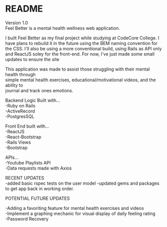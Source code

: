 # README
Version 1.0<br>
Feel Better is a mental health wellness web application.<br>

I built Feel Better as my final project while studying at CodeCore College. I have plans to rebuild it
in the future using the BEM naming convention for the CSS. I'll also be using a more conventional build,
using Rails as API only and ReactJS soley for the front-end. For now, I've just made some small updates to
ensure the site 

This application was made to assist those struggling with their mental health through<br>
simple mental health exercises, educational/motivational videos, and the ability to <br>
journal and track ones emotions. <br>

Backend Logic Built with...<br>
-Ruby on Rails <br>
-ActiveRecord <br>
-PostgresSQL <br>

Front End built with...<br>
-ReactJS <br>
-React-Bootstrap<br>
-Rails Views<br>
-Bootstrap<br>

APIs...<br>
-Youtube Playlists API<br>
-Data requests made with Axios<br>


RECENT UPDATES<br>
-added basic rspec tests on the user model
-updated gems and packages to get app back in working order.

POTENTIAL FUTURE UPDATES<br>

-Adding a favoriting feature for mental health exercises and videos<br>
-Implement a graphing mechanic for visual display of daily feeling rating<br>
-Password Recovery<br>
